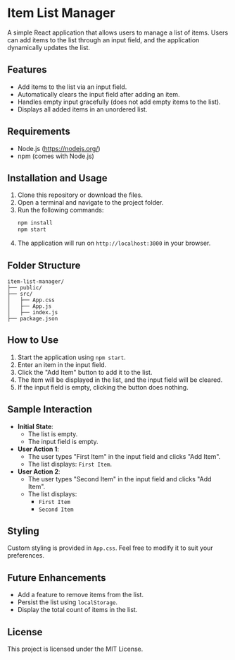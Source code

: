 
# Item List Manager

A simple React application that allows users to manage a list of items. Users can add items to the list through an input field, and the application dynamically updates the list.

## Features
- Add items to the list via an input field.
- Automatically clears the input field after adding an item.
- Handles empty input gracefully (does not add empty items to the list).
- Displays all added items in an unordered list.

## Requirements
- Node.js (https://nodejs.org/)
- npm (comes with Node.js)

## Installation and Usage
1. Clone this repository or download the files.
2. Open a terminal and navigate to the project folder.
3. Run the following commands:
   ```bash
   npm install
   npm start
   ```
4. The application will run on `http://localhost:3000` in your browser.

## Folder Structure
```
item-list-manager/
├── public/
├── src/
│   ├── App.css
│   ├── App.js
│   ├── index.js
├── package.json
```

## How to Use
1. Start the application using `npm start`.
2. Enter an item in the input field.
3. Click the "Add Item" button to add it to the list.
4. The item will be displayed in the list, and the input field will be cleared.
5. If the input field is empty, clicking the button does nothing.

## Sample Interaction
- **Initial State**:
  - The list is empty.
  - The input field is empty.
- **User Action 1**:
  - The user types "First Item" in the input field and clicks "Add Item".
  - The list displays: `First Item`.
- **User Action 2**:
  - The user types "Second Item" in the input field and clicks "Add Item".
  - The list displays:
    - `First Item`
    - `Second Item`

## Styling
Custom styling is provided in `App.css`. Feel free to modify it to suit your preferences.

## Future Enhancements
- Add a feature to remove items from the list.
- Persist the list using `localStorage`.
- Display the total count of items in the list.

## License
This project is licensed under the MIT License.

